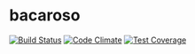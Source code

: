 # bacaroso

[![Build Status](https://travis-ci.org/code-ci/bacaroso.svg)](https://travis-ci.org/code-ci/bacaroso)
[![Code Climate](https://codeclimate.com/github/code-ci/bacaroso/badges/gpa.svg)](https://codeclimate.com/github/code-ci/bacaroso)
[![Test Coverage](https://codeclimate.com/github/code-ci/bacaroso/badges/coverage.svg)](https://codeclimate.com/github/code-ci/bacaroso/coverage)
